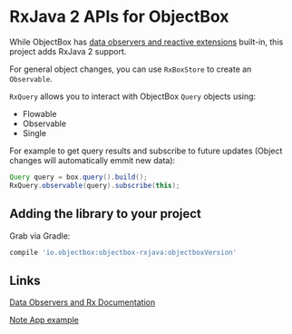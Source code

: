 RxJava 2 APIs for ObjectBox
===========================
While ObjectBox has [data observers and reactive extensions](https://docs.objectbox.io/data-observers-and-rx) built-in,
this project adds RxJava 2 support.  

For general object changes, you can use `RxBoxStore` to create an `Observable`.

`RxQuery` allows you to interact with ObjectBox `Query` objects using:
 * Flowable
 * Observable
 * Single

For example to get query results and subscribe to future updates (Object changes will automatically emmit new data):

```java
Query query = box.query().build();
RxQuery.observable(query).subscribe(this);
```
    
Adding the library to your project
-----------------
Grab via Gradle:
```gradle
compile 'io.objectbox:objectbox-rxjava:objectboxVersion'
```

Links
-----
[Data Observers and Rx Documentation](https://docs.objectbox.io/data-observers-and-rx)

[Note App example](https://github.com/objectbox/objectbox-examples/blob/master/objectbox-example/src/main/java/io/objectbox/example/ReactiveNoteActivity.java)
